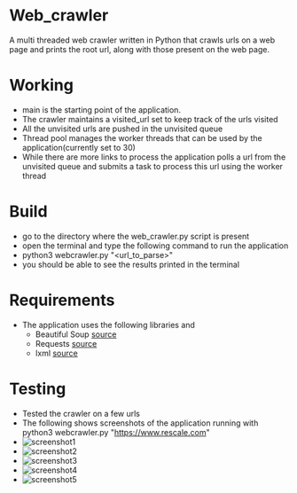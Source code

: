 # Web_crawler
A multi threaded web crawler written in Python that crawls urls on a web page and prints the root url, along with those present on the web page.

# Working
- main is the starting point of the application.
- The crawler maintains a visited_url set to keep track of the urls visited
- All the unvisited urls are pushed in the unvisited queue
- Thread pool manages the worker threads that can be used by the application(currently set to 30)
- While there are more links to process the application polls a url from the unvisited queue and submits a task to process this url using the worker thread

# Build
- go to the directory where the web_crawler.py script is present
- open the terminal and type the following command to run the application
- python3 webcrawler.py "<url_to_parse>"
- you should be able to see the results printed in the terminal

# Requirements
- The application uses the following libraries and 
  - Beautiful Soup [source](https://www.crummy.com/software/BeautifulSoup/bs4/doc/) 
  - Requests [source](https://requests.readthedocs.io/en/master/)
  - lxml [source](https://pypi.org/project/lxml/)

# Testing
- Tested the crawler on a few urls
- The following shows screenshots of the application running with python3 webcrawler.py "https://www.rescale.com"
- ![screenshot1](https://github.com/aman-bhatia94/web_crawler_screenshots/tree/master/scrrenshots/screenshot1)
- ![screenshot2](https://github.com/aman-bhatia94/web_crawler_screenshots/tree/master/scrrenshots/screenshot2)
- ![screenshot3](https://github.com/aman-bhatia94/web_crawler_screenshots/tree/master/scrrenshots/screenshot3)
- ![screenshot4](https://github.com/aman-bhatia94/web_crawler_screenshots/tree/master/scrrenshots/screenshot4)
- ![screenshot5](https://github.com/aman-bhatia94/web_crawler_screenshots/tree/master/scrrenshots/screenshot5)


